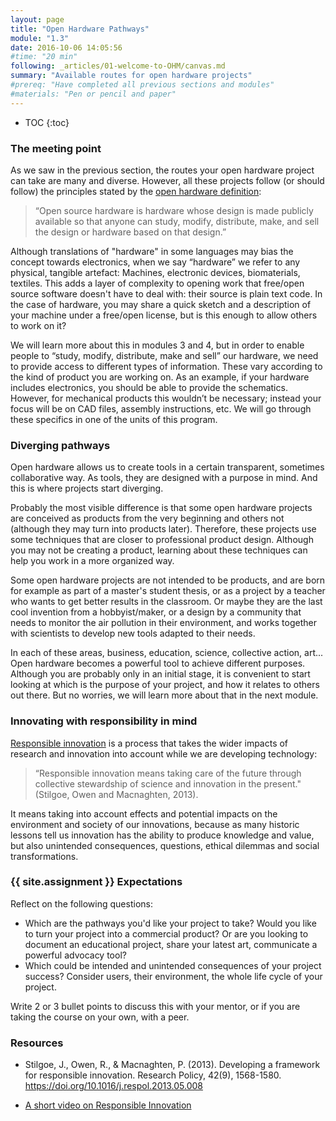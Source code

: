 ```yaml
---
layout: page
title: "Open Hardware Pathways"
module: "1.3"
date: 2016-10-06 14:05:56
#time: "20 min"
following: _articles/01-welcome-to-OHM/canvas.md  
summary: "Available routes for open hardware projects"
#prereq: "Have completed all previous sections and modules"
#materials: "Pen or pencil and paper"
---
```

* TOC
{:toc}

### The meeting point
As we saw in the previous section, the routes your open hardware project can take are many and diverse. However, all these projects follow (or should follow) the principles stated by the [open hardware definition](https://www.oshwa.org/definition/):

> “Open source hardware is hardware whose design is made publicly available so that anyone can study, modify, distribute, make, and sell the design or hardware based on that design.”

Although translations of "hardware" in some languages may bias the concept towards electronics, when we say “hardware” we refer to any physical, tangible artefact: Machines, electronic devices, biomaterials, textiles. This adds a layer of complexity to opening work that free/open source software doesn't have to deal with: their source is plain text code. In the case of hardware, you may share a quick sketch and a description of your machine under a free/open license, but is this enough to allow others to work on it?

We will learn more about this in modules 3 and 4, but in order to enable people to “study, modify, distribute, make and sell” our hardware, we need to provide access to different types of information. These vary according to the kind of product you are working on. As an example, if your hardware includes electronics, you should be able to provide the schematics. However, for mechanical products this wouldn’t be necessary; instead your focus will be on CAD files, assembly instructions, etc. We will go through these specifics in one of the units of this program.

### Diverging pathways

Open hardware allows us to create tools in a certain transparent, sometimes collaborative way. As tools, they are designed with a purpose in mind. And this is where projects start diverging.

Probably the most visible difference is that some open hardware projects are conceived as products from the very beginning and others not (although they may turn into products later). Therefore, these projects use some techniques that are closer to professional product design. Although you may not be creating a product, learning about these techniques can help you work in a more organized way.

Some open hardware projects are not intended to be products, and are born for example as part of a master's student thesis, or as a project by a teacher who wants to get better results in the classroom. Or maybe they are the last cool invention from a hobbyist/maker, or a design by a community that needs to monitor the air pollution in their environment, and works together with scientists to develop new tools adapted to their needs.  

In each of these areas, business, education, science, collective action, art... Open hardware becomes a powerful tool to achieve different purposes. Although you are probably only in an initial stage, it is convenient to start looking at which is the purpose of your project, and how it relates to others out there. But no worries, we will learn more about that in the next module.

### Innovating with responsibility in mind

[Responsible innovation](https://spectrum.ieee.org/what-does-responsible-innovation-mean) is a process that takes the wider impacts of research and innovation into account while we are developing technology:

> “Responsible innovation means taking care of the future through collective stewardship of science and innovation in the present." (Stilgoe, Owen and Macnaghten, 2013).

It means taking into account effects and potential impacts on the environment and society of our innovations, because as many historic lessons tell us innovation has the ability to produce knowledge and value, but also unintended consequences, questions, ethical dilemmas and social transformations.

### {{ site.assignment }} Expectations

Reflect on the following questions:

- Which are the pathways you'd like your project to take? Would you like to turn your project into a commercial product? Or are you looking to document an educational project, share your latest art, communicate a powerful advocacy tool?
- Which could be intended and unintended consequences of your project success? Consider users, their environment, the whole life cycle of your project.

Write 2 or 3 bullet points to discuss this with your mentor, or if you are taking the course on your own, with a peer.



### Resources

- Stilgoe, J., Owen, R., & Macnaghten, P. (2013). Developing a framework for responsible innovation. Research Policy, 42(9), 1568-1580. https://doi.org/10.1016/j.respol.2013.05.008

- [A short video on Responsible Innovation](https://www.youtube.com/watch?v=GctwAff0lZY&t=15s)
